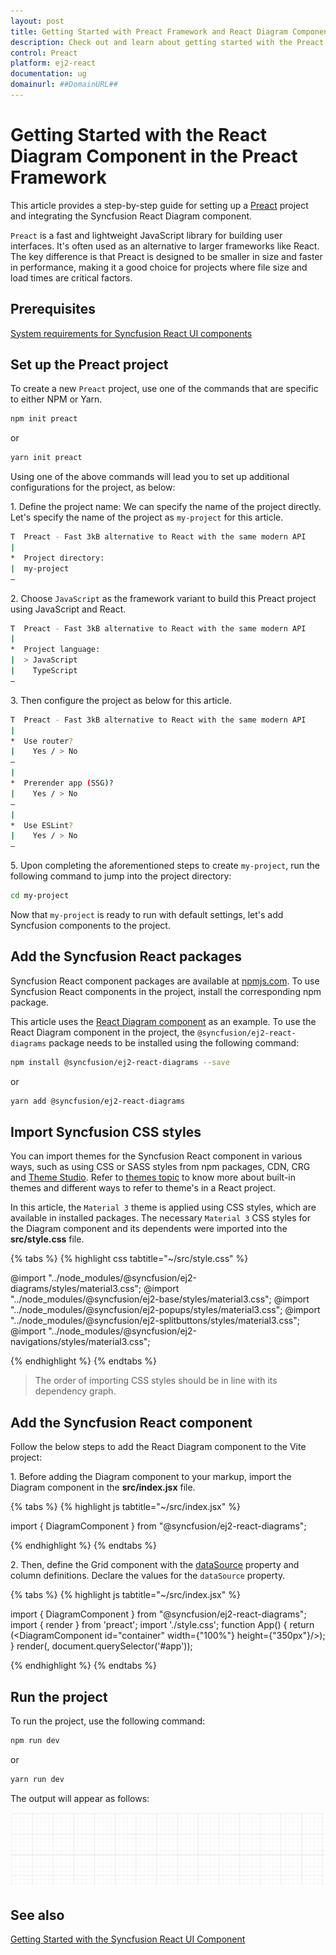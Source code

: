 ```yaml
---
layout: post
title: Getting Started with Preact Framework and React Diagram Component | Syncfusion
description: Check out and learn about getting started with the Preact Framework and React Diagram Component of Syncfusion Essential JS 2 and more details.
control: Preact
platform: ej2-react
documentation: ug
domainurl: ##DomainURL##
---
```


# Getting Started with the React Diagram Component in the Preact Framework

This article provides a step-by-step guide for setting up a [Preact](https://preactjs.com/) project and integrating the Syncfusion React Diagram component.

`Preact` is a fast and lightweight JavaScript library for building user interfaces. It's often used as an alternative to larger frameworks like React. The key difference is that Preact is designed to be smaller in size and faster in performance, making it a good choice for projects where file size and load times are critical factors. 

## Prerequisites

[System requirements for Syncfusion React UI components](../system-requirement)

## Set up the Preact project

To create a new `Preact` project, use one of the commands that are specific to either NPM or Yarn.

```bash
npm init preact
```

or

```bash
yarn init preact
```

Using one of the above commands will lead you to set up additional configurations for the project, as below:

1\. Define the project name: We can specify the name of the project directly. Let's specify the name of the project as `my-project` for this article.

```bash
T  Preact - Fast 3kB alternative to React with the same modern API
|
*  Project directory:
|  my-project
—      
```

2\. Choose `JavaScript` as the framework variant to build this Preact project using JavaScript and React.

```bash
T  Preact - Fast 3kB alternative to React with the same modern API
|
*  Project language:
|  > JavaScript
|    TypeScript
—
```

3\. Then configure the project as below for this article.

```bash
T  Preact - Fast 3kB alternative to React with the same modern API
|
*  Use router?
|    Yes / > No
—
|
*  Prerender app (SSG)?
|    Yes / > No
—
|
*  Use ESLint?
|    Yes / > No
—
```

5\. Upon completing the aforementioned steps to create `my-project`, run the following command to jump into the project directory:

```bash
cd my-project
```

Now that `my-project` is ready to run with default settings, let's add Syncfusion components to the project.

## Add the Syncfusion React packages

Syncfusion React component packages are available at [npmjs.com](https://www.npmjs.com/search?q=ej2-react). To use Syncfusion React components in the project, install the corresponding npm package.

This article uses the [React Diagram component](https://www.syncfusion.com/react-components/react-diagram) as an example. To use the React Diagram component in the project, the `@syncfusion/ej2-react-diagrams` package needs to be installed using the following command:

```bash
npm install @syncfusion/ej2-react-diagrams --save
```

or

```bash
yarn add @syncfusion/ej2-react-diagrams
```

## Import Syncfusion CSS styles

You can import themes for the Syncfusion React component in various ways, such as using CSS or SASS styles from npm packages, CDN, CRG and [Theme Studio](https://ej2.syncfusion.com/react/documentation/appearance/theme-studio/). Refer to [themes topic](https://ej2.syncfusion.com/react/documentation/appearance/theme/) to know more about built-in themes and different ways to refer to theme's in a React project.

In this article, the `Material 3` theme is applied using CSS styles, which are available in installed packages. The necessary `Material 3` CSS styles for the Diagram component and its dependents were imported into the **src/style.css** file.

{% tabs %}
{% highlight css tabtitle="~/src/style.css" %}

@import "../node_modules/@syncfusion/ej2-diagrams/styles/material3.css";
@import "../node_modules/@syncfusion/ej2-base/styles/material3.css";
@import "../node_modules/@syncfusion/ej2-popups/styles/material3.css";
@import "../node_modules/@syncfusion/ej2-splitbuttons/styles/material3.css";
@import "../node_modules/@syncfusion/ej2-navigations/styles/material3.css";

{% endhighlight %}
{% endtabs %}

> The order of importing CSS styles should be in line with its dependency graph.
## Add the Syncfusion React component

Follow the below steps to add the React Diagram component to the Vite project:

1\. Before adding the Diagram component to your markup, import the Diagram component in the **src/index.jsx** file.

{% tabs %}
{% highlight js tabtitle="~/src/index.jsx" %}

import { DiagramComponent } from "@syncfusion/ej2-react-diagrams";

{% endhighlight %}
{% endtabs %}

2\. Then, define the Grid component with the [dataSource](https://helpej2.syncfusion.com/react/documentation/api/diagram#datasource) property and column definitions. Declare the values for the `dataSource` property.

{% tabs %}
{% highlight js tabtitle="~/src/index.jsx" %}

import { DiagramComponent } from "@syncfusion/ej2-react-diagrams";
import { render } from 'preact';
import './style.css';
function App() {
    return (<DiagramComponent id="container" width={"100%"} height={"350px"}/>);
}
render(<App />, document.querySelector('#app'));

{% endhighlight %}
{% endtabs %}

## Run the project

To run the project, use the following command:

```bash
npm run dev
```

or

```bash
yarn run dev
```

The output will appear as follows:

![preact](./images/preact.png)

## See also

[Getting Started with the Syncfusion React UI Component](../getting-started/quick-start)